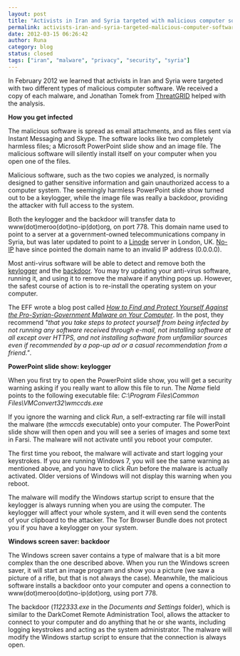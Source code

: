 ```yaml
---
layout: post
title: "Activists in Iran and Syria targeted with malicious computer software"
permalink: activists-iran-and-syria-targeted-malicious-computer-software
date: 2012-03-15 06:26:42
author: Runa
category: blog
status: closed
tags: ["iran", "malware", "privacy", "security", "syria"]
---
```


In February 2012 we learned that activists in Iran and Syria were targeted with two different types of malicious computer software. We received a copy of each malware, and Jonathan Tomek from [ThreatGRID](http://threatgrid.com/) helped with the analysis.

**How you get infected**

The malicious software is spread as email attachments, and as files sent via Instant Messaging and Skype. The software looks like two completely harmless files; a Microsoft PowerPoint slide show and an image file. The malicious software will silently install itself on your computer when you open one of the files.

Malicious software, such as the two copies we analyzed, is normally designed to gather sensitive information and gain unauthorized access to a computer system. The seemingly harmless PowerPoint slide show turned out to be a keylogger, while the image file was really a backdoor, providing the attacker with full access to the system.

Both the keylogger and the backdoor will transfer data to www(dot)meroo(dot)no-ip(dot)org, on port 778. This domain name used to point to a server at a government-owned telecommunications company in Syria, but was later updated to point to a [Linode](http://www.linode.com/) server in London, UK. [No-IP](http://www.no-ip.com/) have since pointed the domain name to an invalid IP address (0.0.0.0).

Most anti-virus software will be able to detect and remove both the [keylogger](https://www.virustotal.com/file/cef080a347339eb37e7efb33ed458044610946c5af404c5eae06309953111cf5/analysis/) and the [backdoor](https://www.virustotal.com/file/f64434efd243e1a099ed4dee008286caebfcf407b245f72c5ec59222995702f4/analysis/). You may try updating your anti-virus software, running it, and using it to remove the malware if anything pops up. However, the safest course of action is to re-install the operating system on your computer.

The EFF wrote a blog post called *[How to Find and Protect Yourself Against the Pro-Syrian-Government Malware on Your Computer](https://www.eff.org/deeplinks/2012/03/how-find-syrian-government-malware-your-computer-and-remove-it)*. In the post, they recommend *"that you take steps to protect yourself from being infected by not running any software received through e-mail, not installing software at all except over HTTPS, and not installing software from unfamiliar sources even if recommended by a pop-up ad or a casual recommendation from a friend."*.

**PowerPoint slide show: keylogger**

When you first try to open the PowerPoint slide show, you will get a security warning asking if you really want to allow this file to run. The *Name* field points to the following executable file: *C:\\Program Files\\Common Files\\VMConvert32\\wmccds.exe*

If you ignore the warning and click *Run*, a self-extracting rar file will install the malware (the *wmccds* executable) onto your computer. The PowerPoint slide show will then open and you will see a series of images and some text in Farsi. The malware will not activate until you reboot your computer.

The first time you reboot, the malware will activate and start logging your keystrokes. If you are running Windows 7, you will see the same warning as mentioned above, and you have to click *Run* before the malware is actually activated. Older versions of Windows will not display this warning when you reboot.

The malware will modify the Windows startup script to ensure that the keylogger is always running when you are using the computer. The keylogger will affect your whole system, and it will even send the contents of your clipboard to the attacker. The Tor Browser Bundle does not protect you if you have a keylogger on your system.

**Windows screen saver: backdoor**

The Windows screen saver contains a type of malware that is a bit more complex than the one described above. When you run the Windows screen saver, it will start an image program and show you a picture (we saw a picture of a rifle, but that is not always the case). Meanwhile, the malicious software installs a backdoor onto your computer and opens a connection to www(dot)meroo(dot)no-ip(dot)org, using port 778.

The backdoor (*1122333.exe* in the *Documents and Settings* folder), which is similar to the DarkComet Remote Administration Tool, allows the attacker to connect to your computer and do anything that he or she wants, including logging keystrokes and acting as the system administrator. The malware will modify the Windows startup script to ensure that the connection is always open.
